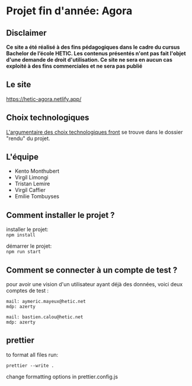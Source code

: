 # Projet fin d'année: Agora

## Disclaimer

**Ce site a été réalisé à des fins pédagogiques dans le cadre du cursus Bachelor de l’école HETIC. Les contenus présentés n'ont pas fait l'objet d'une demande de droit d'utilisation. Ce site ne sera en aucun cas exploité à des fins commerciales et ne sera pas publié**

## Le site

https://hetic-agora.netlify.app/

## Choix technologiques

[L'argumentaire des choix technologiques front](./rendu/choix-technologiques.pdf) se trouve dans le dossier "rendu" du projet.

## L'équipe

- Kento Monthubert
- Virgil Limongi
- Tristan Lemire
- Virgil Caffier
- Emilie Tombuyses

## Comment installer le projet ?

installer le projet:  
`npm install`

démarrer le projet:  
`npm run start`

## Comment se connecter à un compte de test ?

pour avoir une vision d'un utilisateur ayant déjà des données, voici deux comptes de test :

```
mail: aymeric.mayeux@hetic.net
mdp: azerty
```

```
mail: bastien.calou@hetic.net
mdp: azerty

```

## prettier

to format all files run:

`prettier --write .`

change formatting options in prettier.config.js
